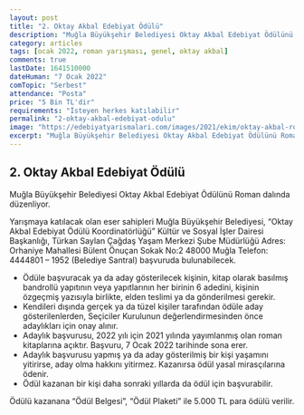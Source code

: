 ```yaml
---
layout: post
title: "2. Oktay Akbal Edebiyat Ödülü"
description: "Muğla Büyükşehir Belediyesi Oktay Akbal Edebiyat Ödülünü Roman dalında düzenliyor."
category: articles
tags: [ocak 2022, roman yarışması, genel, oktay akbal]
comments: true
lastDate: 1641510000 
dateHuman: "7 Ocak 2022"
comTopic: "Serbest"
attendance: "Posta"
price: "5 Bin TL'dir"
requirements: "İsteyen herkes katılabilir"
permalink: "2-oktay-akbal-edebiyat-odulu"
image: "https://edebiyatyarismalari.com/images/2021/ekim/oktay-akbal-roman-yarismasi.jpeg"
excerpt: "Muğla Büyükşehir Belediyesi Oktay Akbal Edebiyat Ödülünü Roman dalında düzenliyor."
---
```


## 2. Oktay Akbal Edebiyat Ödülü
Muğla Büyükşehir Belediyesi Oktay Akbal Edebiyat Ödülünü Roman dalında düzenliyor.  

Yarışmaya katılacak olan eser sahipleri Muğla Büyükşehir Belediyesi, “Oktay Akbal Edebiyat Ödülü Koordinatörlüğü” Kültür ve Sosyal İşler Dairesi Başkanlığı, Türkan Saylan Çağdaş Yaşam Merkezi Şube Müdürlüğü Adres: Orhaniye Mahallesi Bülent Önuçan Sokak No:2 48000 Muğla Telefon: 4444801 – 1952  (Belediye Santral) başvuruda bulunabilecek.  

- Ödüle başvuracak ya da aday gösterilecek kişinin, kitap olarak basılmış bandrollü yapıtının veya yapıtlarının her birinin 6 adedini, kişinin özgeçmiş yazısıyla birlikte, elden teslimi ya da gönderilmesi gerekir.
- Kendileri dışında gerçek ya da tüzel kişiler tarafından ödüle aday gösterilenlerden, Seçiciler Kurulunun değerlendirmesinden önce adaylıkları için onay alınır.
- Adaylık başvurusu, 2022 yılı için 2021 yılında yayımlanmış olan roman kitaplarına açıktır. Başvuru, 7 Ocak 2022 tarihinde sona erer.
- Adaylık başvurusu yapmış ya da aday gösterilmiş bir kişi yaşamını yitirirse, aday olma hakkını yitirmez. Kazanırsa ödül yasal mirasçılarına ödenir.
- Ödül kazanan bir kişi daha sonraki yıllarda da ödül için başvurabilir.
  
Ödülü kazanana “Ödül Belgesi”, “Ödül Plaketi” ile 5.000 TL para ödülü verilir.  